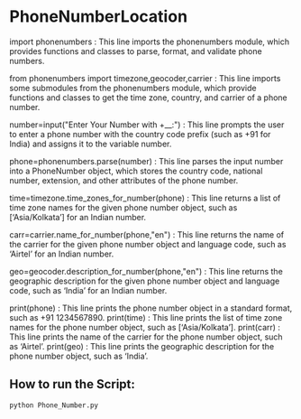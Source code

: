 # PhoneNumberLocation
import phonenumbers : This line imports the phonenumbers module, which provides functions and classes to parse, format, and validate phone numbers.

from phonenumbers import timezone,geocoder,carrier :
This line imports some submodules from the phonenumbers module, which provide functions and classes to get the time zone, country, and carrier of a phone number.

number=input("Enter Your Number with +__:") :
This line prompts the user to enter a phone number with the country code prefix (such as +91 for India) and assigns it to the variable number.

phone=phonenumbers.parse(number) :
This line parses the input number into a PhoneNumber object, which stores the country code, national number, extension, and other attributes of the phone number.

time=timezone.time_zones_for_number(phone) : 
This line returns a list of time zone names for the given phone number object, such as [‘Asia/Kolkata’] for an Indian number.

carr=carrier.name_for_number(phone,"en") : 
This line returns the name of the carrier for the given phone number object and language code, such as ‘Airtel’ for an Indian number.

geo=geocoder.description_for_number(phone,"en") :
This line returns the geographic description for the given phone number object and language code, such as ‘India’ for an Indian number.

print(phone) : This line prints the phone number object in a standard format, such as +91 1234567890.
print(time) : This line prints the list of time zone names for the phone number object, such as [‘Asia/Kolkata’].
print(carr) : This line prints the name of the carrier for the phone number object, such as ‘Airtel’.
print(geo) : This line prints the geographic description for the phone number object, such as ‘India’.


## How to run the Script:
    python Phone_Number.py
